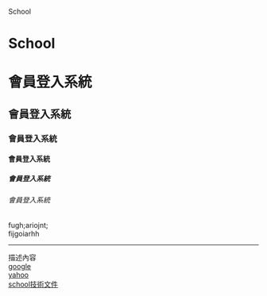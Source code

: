 School
# School
# 會員登入系統
## 會員登入系統
### 會員登入系統
#### 會員登入系統
##### 會員登入系統
###### 會員登入系統

fugh;ariojnt;<br>fijgoiarhh
<hr>

描述內容<br>
[google](http://www.google.com) <br>
[yahoo](http://tw.yahoo.com)<br>
[school技術文件](doc/index.html)

